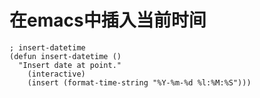 # 在emacs中插入当前时间

	; insert-datetime
	(defun insert-datetime ()
	  "Insert date at point."
	    (interactive)
	    (insert (format-time-string "%Y-%m-%d %l:%M:%S")))